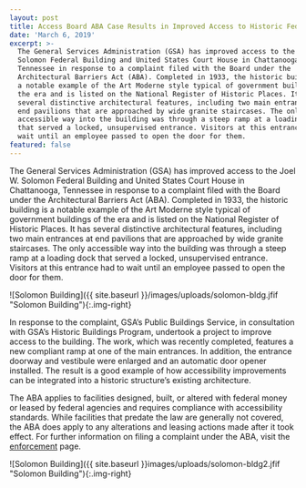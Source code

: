 ```yaml
---
layout: post
title: Access Board ABA Case Results in Improved Access to Historic Federal Building
date: 'March 6, 2019'
excerpt: >-
  The General Services Administration (GSA) has improved access to the Joel W.
  Solomon Federal Building and United States Court House in Chattanooga,
  Tennessee in response to a complaint filed with the Board under the
  Architectural Barriers Act (ABA). Completed in 1933, the historic building is
  a notable example of the Art Moderne style typical of government buildings of
  the era and is listed on the National Register of Historic Places. It has
  several distinctive architectural features, including two main entrances at
  end pavilions that are approached by wide granite staircases. The only
  accessible way into the building was through a steep ramp at a loading dock
  that served a locked, unsupervised entrance. Visitors at this entrance had to
  wait until an employee passed to open the door for them.
featured: false
---
```



The General Services Administration (GSA) has improved access to the Joel W. Solomon Federal Building and United States Court House in Chattanooga, Tennessee in response to a complaint filed with the Board under the Architectural Barriers Act (ABA). Completed in 1933, the historic building is a notable example of the Art Moderne style typical of government buildings of the era and is listed on the National Register of Historic Places. It has several distinctive architectural features, including two main entrances at end pavilions that are approached by wide granite staircases. The only accessible way into the building was through a steep ramp at a loading dock that served a locked, unsupervised entrance. Visitors at this entrance had to wait until an employee passed to open the door for them.

![Solomon Building]({{ site.baseurl }}/images/uploads/solomon-bldg.jfif "Solomon Building"){:.img-right}

In response to the complaint, GSA’s Public Buildings Service, in consultation with GSA’s Historic Buildings Program, undertook a project to improve access to the building. The work, which was recently completed, features a new compliant ramp at one of the main entrances. In addition, the entrance doorway and vestibule were enlarged and an automatic door opener installed. The result is a good example of how accessibility improvements can be integrated into a historic structure’s existing architecture.

The ABA applies to facilities designed, built, or altered with federal money or leased by federal agencies and requires compliance with accessibility standards. While facilities that predate the law are generally not covered, the ABA does apply to any alterations and leasing actions made after it took effect. For further information on filing a complaint under the ABA, visit the [enforcement](https://www.access-board.gov/aba-enforcement) page.



![Solomon Building]({{ site.baseurl }}images/uploads/solomon-bldg2.jfif "Solomon Building"){:.img-right}

